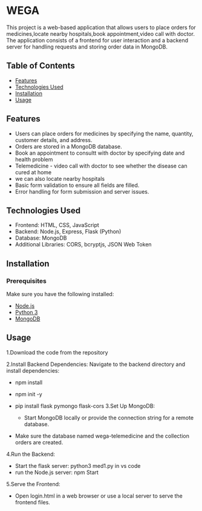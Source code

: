 
# WEGA

This project is a web-based application that allows users to place orders for medicines,locate nearby hospitals,book appointment,video call with doctor. The application consists of a frontend for user interaction and a backend server for handling requests and storing order data in MongoDB.

## Table of Contents
- [Features](#features)
- [Technologies Used](#technologies-used)
- [Installation](#installation)
- [Usage](#usage)

## Features
- Users can place orders for medicines by specifying the name, quantity, customer details, and address.
- Orders are stored in a MongoDB database.
- Book an appointment to consultt with doctor by specifying date   and health problem
- Telemedicine - video call with doctor to see whether the disease can cured at home
- we can also locate nearby hospitals 
- Basic form validation to ensure all fields are filled.
- Error handling for form submission and server issues.
## Technologies Used
- Frontend: HTML, CSS, JavaScript
- Backend: Node.js, Express, Flask (Python)
- Database: MongoDB
- Additional Libraries: CORS, bcryptjs, JSON Web Token
## Installation

### Prerequisites
Make sure you have the following installed:
- [Node.js](https://nodejs.org/)
- [Python 3](https://www.python.org/)
- [MongoDB](https://www.mongodb.com/)

## Usage
1.Download the code from the repository

2.Install Backend Dependencies: Navigate to the backend directory and install dependencies:
- npm install
- npm init -y
- pip install flask pymongo flask-cors
3.Set Up MongoDB:

   - Start MongoDB locally or provide the connection string for a remote database.
- Make sure the database named wega-telemedicine and the collection orders are created.
  
4.Run the Backend: 
- Start the flask server:
   python3 med1.py in vs code
- run the Node.js server:
   npm Start
  
5.Serve the Frontend:

- Open login.html in a web browser or use a local server to serve the frontend files.

